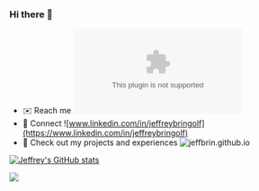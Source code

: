 ### Hi there 👋

- ✉️ Reach me ![bringolfj@gmail.com](mailto:bringolfj@gmail.com)
- 🤝 Connect ![www.linkedin.com/in/jeffreybringolf](https://www.linkedin.com/in/jeffreybringolf)
- 💼 Check out my projects and experiences ![jeffbrin.github.io](htps://jeffbrin.github.io)

[![Jeffrey's GitHub stats](https://github-readme-stats.vercel.app/api?username=jeffbrin)](https://github.com/anuraghazra/github-readme-stats)

<!--
**jeffbrin/jeffbrin** is a ✨ _special_ ✨ repository because its `README.md` (this file) appears on your GitHub profile.

Here are some ideas to get you started:

- 🔭 I’m currently working on ...
- 🌱 I’m currently learning ...
- 👯 I’m looking to collaborate on ...
- 🤔 I’m looking for help with ...
- 💬 Ask me about ...
- 📫 How to reach me: ...
- 😄 Pronouns: ...
- ⚡ Fun fact: ...
-->

![](https://komarev.com/ghpvc/?username=jeffbrin)
